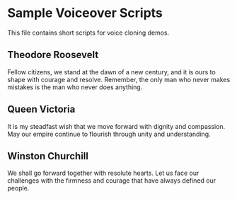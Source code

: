 # Sample Voiceover Scripts

This file contains short scripts for voice cloning demos.

## Theodore Roosevelt

Fellow citizens, we stand at the dawn of a new century, and it is ours to shape with courage and resolve. Remember, the only man who never makes mistakes is the man who never does anything.

## Queen Victoria

It is my steadfast wish that we move forward with dignity and compassion. May our empire continue to flourish through unity and understanding.

## Winston Churchill

We shall go forward together with resolute hearts. Let us face our challenges with the firmness and courage that have always defined our people.
